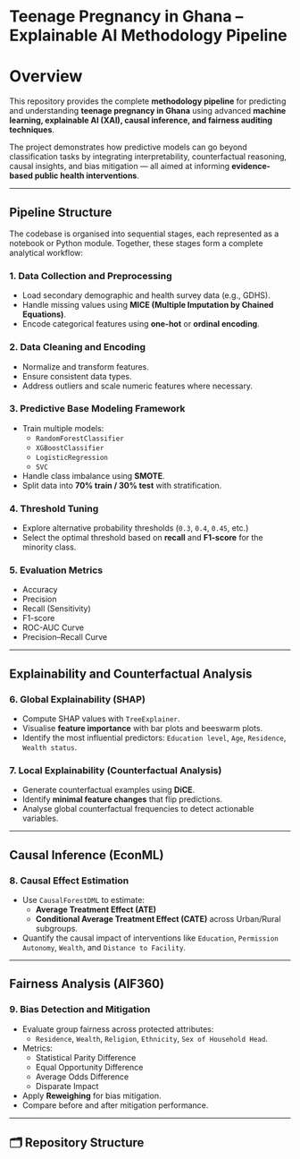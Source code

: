 # Teenage Pregnancy in Ghana – Explainable AI Methodology Pipeline

# Overview

This repository provides the complete **methodology pipeline** for predicting and understanding **teenage pregnancy in Ghana** using advanced **machine learning, explainable AI (XAI), causal inference, and fairness auditing techniques**.  

The project demonstrates how predictive models can go beyond classification tasks by integrating interpretability, counterfactual reasoning, causal insights, and bias mitigation — all aimed at informing **evidence-based public health interventions**.

---

## Pipeline Structure

The codebase is organised into sequential stages, each represented as a notebook or Python module. Together, these stages form a complete analytical workflow:

### 1. Data Collection and Preprocessing
- Load secondary demographic and health survey data (e.g., GDHS).  
- Handle missing values using **MICE (Multiple Imputation by Chained Equations)**.  
- Encode categorical features using **one-hot** or **ordinal encoding**.  

### 2. Data Cleaning and Encoding
- Normalize and transform features.  
- Ensure consistent data types.  
- Address outliers and scale numeric features where necessary.  

### 3. Predictive Base Modeling Framework
- Train multiple models:  
  - `RandomForestClassifier`  
  - `XGBoostClassifier`  
  - `LogisticRegression`  
  - `SVC`  
- Handle class imbalance using **SMOTE**.  
- Split data into **70% train / 30% test** with stratification.  

### 4. Threshold Tuning
- Explore alternative probability thresholds (`0.3`, `0.4`, `0.45`, etc.)  
- Select the optimal threshold based on **recall** and **F1-score** for the minority class.  

### 5. Evaluation Metrics
- Accuracy  
- Precision  
- Recall (Sensitivity)  
- F1-score  
- ROC-AUC Curve  
- Precision–Recall Curve  

---

## Explainability and Counterfactual Analysis

### 6. Global Explainability (SHAP)
- Compute SHAP values with `TreeExplainer`.  
- Visualise **feature importance** with bar plots and beeswarm plots.  
- Identify the most influential predictors: `Education level`, `Age`, `Residence`, `Wealth status`.

### 7. Local Explainability (Counterfactual Analysis)
- Generate counterfactual examples using **DiCE**.  
- Identify **minimal feature changes** that flip predictions.  
- Analyse global counterfactual frequencies to detect actionable variables.

---

## Causal Inference (EconML)

### 8. Causal Effect Estimation
- Use `CausalForestDML` to estimate:  
  - **Average Treatment Effect (ATE)**  
  - **Conditional Average Treatment Effect (CATE)** across Urban/Rural subgroups.  
- Quantify the causal impact of interventions like `Education`, `Permission Autonomy`, `Wealth`, and `Distance to Facility`.

---

## Fairness Analysis (AIF360)

### 9. Bias Detection and Mitigation
- Evaluate group fairness across protected attributes:  
  - `Residence`, `Wealth`, `Religion`, `Ethnicity`, `Sex of Household Head`.  
- Metrics:  
  - Statistical Parity Difference  
  - Equal Opportunity Difference  
  - Average Odds Difference  
  - Disparate Impact  
- Apply **Reweighing** for bias mitigation.  
- Compare before and after mitigation performance.

---

## 🗂️ Repository Structure

